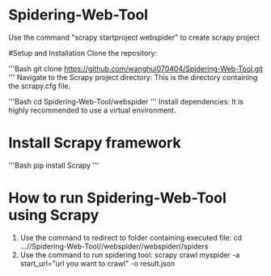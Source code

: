 # Spidering-Web-Tool
Use the command "scrapy startproject webspider" to create scrapy project

#Setup and Installation
Clone the repository:

'''Bash
git clone https://github.com/wanghui070404/Spidering-Web-Tool.git
'''
Navigate to the Scrapy project directory:
This is the directory containing the scrapy.cfg file.

'''Bash
cd Spidering-Web-Tool/webspider
'''
Install dependencies:
It is highly recommended to use a virtual environment.


# Install Scrapy framework
'''Bash
pip install Scrapy
'''
# How to run Spidering-Web-Tool using Scrapy
1. Use the command to redirect to folder containing executed file: cd ...//Spidering-Web-Tool//webspider//webspider//spiders
2. Use the command to run spidering tool: scrapy crawl myspider -a start_url="url you want to crawl" -o result.json
